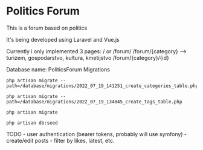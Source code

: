 # Politics Forum

This is a forum based on politics

It's being developed using Laravel and Vue.js

Currently i only implemented 3 pages:
    / or /forum/
    /forum/{category} --> turizem, gospodarstvo, kultura, kmetijstvo
    /forum/{category}/{id}

Database name: PoliticsForum
Migrations

    php artisan migrate --path=/database/migrations/2022_07_19_141251_create_categories_table.php
    
    php artisan migrate --path=/database/migrations/2022_07_19_134845_create_tags_table.php   

    php artisan migrate

    php artisan db:seed

TODO
    - user authentication (bearer tokens, probably will use symfony)
    - create/edit posts
    - filter by likes, latest, etc.